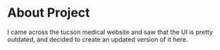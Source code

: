 # About Project

I came across the tucson medical website and saw that the UI is pretty outdated, and decided to create an updated version of it here. 
